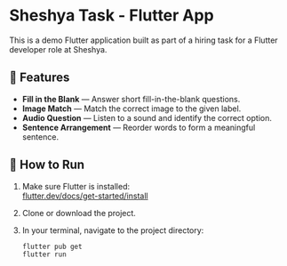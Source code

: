 # Sheshya Task - Flutter App

This is a demo Flutter application built as part of a hiring task for a Flutter developer role at Sheshya.

## 📱 Features

- **Fill in the Blank** — Answer short fill-in-the-blank questions.
- **Image Match** — Match the correct image to the given label.
- **Audio Question** — Listen to a sound and identify the correct option.
- **Sentence Arrangement** — Reorder words to form a meaningful sentence.

## 🚀 How to Run

1. Make sure Flutter is installed:  
   [flutter.dev/docs/get-started/install](https://flutter.dev/docs/get-started/install)

2. Clone or download the project.

3. In your terminal, navigate to the project directory:

   ```bash
   flutter pub get
   flutter run
